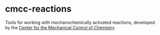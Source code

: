 # cmcc-reactions

Tools for working with mechanochemically activated reactions, developed by the 
[Center for the Mechanical Control of Chemistry](https://www.chem.tamu.edu/cmcc/)


